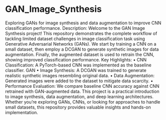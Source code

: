 # GAN_Image_Synthesis
Exploring GANs for image synthesis and data augmentation to improve CNN classification performance.
Description: 
Welcome to the GAN Image Synthesis project! This repository demonstrates the complete workflow of tackling limited dataset challenges in image classification task using Generative Adversarial Networks (GANs). 
We start by training a CNN on a small dataset, then employ a DCGAN to generate synthetic images for data augmentation. Finally, the augmented dataset is used to retrain the CNN, showing improved classification performance.
Key Highlights:
•	CNN Classification: A PyTorch-based CNN was implemented as the baseline classifier. GAN
•	Image Synthesis: A DCGAN was trained to generate realistic synthetic images resembling original data. 
•	Data Augmentation: Generated images were added to the dataset to mitigate data scarcity. 
•	Performance Evaluation: We compare baseline CNN accuracy against CNN retrained with GAN-augmented data.
This project is a practical introduction to image synthesis, data augmentation, and deep learning architectures. Whether you’re exploring GANs, CNNs, or looking for approaches to handle small datasets, this repository provides valuable insights and hands-on implementation.
